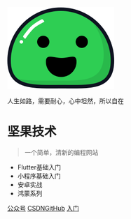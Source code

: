 





![logo](.\image\icon.svg)

人生如路，需要耐心，心中坦然，所以自在

# 坚果技术

> 一个简单，清新的编程网站

- Flutter基础入门
- 小程序基础入门
- 安卓实战
- 鸿蒙系列






[公众号]() [CSDN](https://github.com/docsifyjs/docsify/blob/master/docs/_coverpage.md#docsify)[GitHub](https://github.com/docsifyjs/docsify/)   [入门](https://github.com/docsifyjs/docsify/blob/master/docs/_coverpage.md#docsify)

